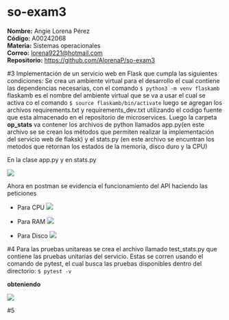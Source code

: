 # so-exam3

**Nombre:** Angie Lorena Pérez    
**Código:** A00242068  
**Materia:** Sistemas operacionales  
**Correo:** lorena9221@hotmail.com  
**Repositorio:** https://github.com/AlorenaP/so-exam3


#3 Implementación de un servicio web en Flask que cumpla las siguientes condiciones:
Se crea un ambiente virtual para el desarrollo el cual contiene las dependencias necesarias, con el comando 
```$ python3 -m venv flaskamb ```
flaskamb es el nombre del ambiente virtual que se va a usar el cual se activa co el comando
``$ source flaskamb/bin/activate``
luego se agregan los archivos requirements.txt y requirements_dev.txt utilizando el codigo fuente que esta almacenado en el repositorio de microservices. Luego la carpeta **op_stats** va contener los archivos de python llamados app.py(en este archivo se se crean los métodos que permiten realizar la implementación del servicio web de flaksk) y el stats.py (en este archivo se encuntran los metodos que retornan los estados de la memoria, disco duro y la CPU)

En la clase app.py y en stats.py

![](Imagenes/metodos.png) 

Ahora en postman se evidencia el funcionamiento del API haciendo las peticiones

  - Para CPU
  ![](Imagenes/postmancpu.png)
  
  - Para RAM
  ![](Imagenes/postmanRam.png)
  
  - Para Disco
  ![](Imagenes/postmanDisk.png)
  
  
 #4 Para las pruebas unitareas se crea el archivo llamado test_stats.py que contiene las pruebas unitarias del servicio. Estas
 se corren usando el comando de pytest, el cual busca las pruebas disponibles dentro del directorio:
 ``$ pytest -v``
 
 **obteniendo**
 
 ![](Imagenes/pytest.png)
 
 #5 

